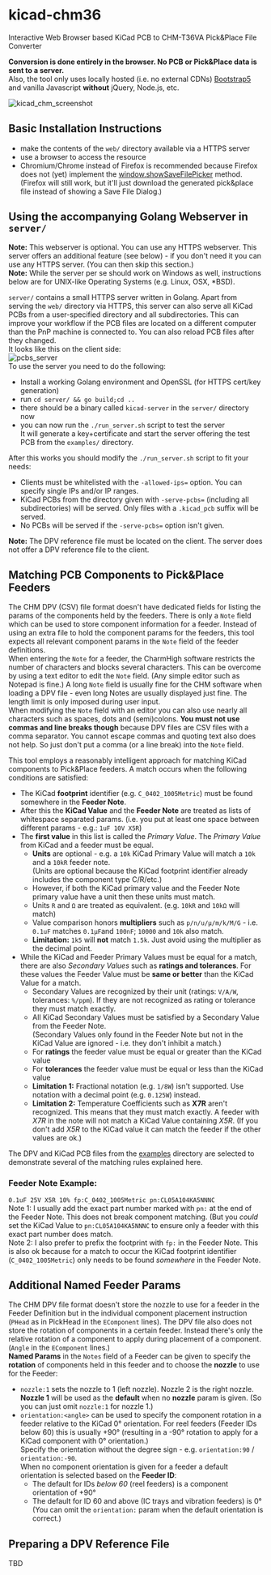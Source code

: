# kicad-chm36
Interactive Web Browser based KiCad PCB to CHM-T36VA Pick&amp;Place File Converter  

**Conversion is done entirely in the browser. No PCB or Pick&amp;Place data is sent to a server.**  
Also, the tool only uses locally hosted (i.e. no external CDNs) [Bootstrap5](https://getbootstrap.com/) and vanilla Javascript **without** jQuery, Node.js, etc.

![kicad_chm_screenshot](https://github.com/znuh/kicad-chm36/assets/198567/17b367d2-8736-4213-9c25-e0e0f709fa3d)

## Basic Installation Instructions
* make the contents of the `web/` directory available via a HTTPS server
* use a browser to access the resource
* Chromium/Chrome instead of Firefox is recommended because Firefox does not (yet) implement the [window.showSaveFilePicker](https://developer.mozilla.org/en-US/docs/Web/API/Window/showSaveFilePicker#browser_compatibility) method. (Firefox will still work, but it'll just download the generated pick&amp;place file instead of showing a Save File Dialog.)

## Using the accompanying Golang Webserver in `server/`
**Note:** This webserver is optional. You can use any HTTPS webserver. This server offers an additional feature (see below) - if you don't need it you can use any HTTPS server. (You can then skip this section.)  
**Note:** While the server per se should work on Windows as well, instructions below are for UNIX-like Operating Systems (e.g. Linux, OSX, \*BSD).

`server/` contains a small HTTPS server written in Golang. Apart from serving the `web/` directory via HTTPS, this server can also serve all KiCad PCBs from a user-specified directory and all subdirectories. This can improve your workflow if the PCB files are located on a different computer than the PnP machine is connected to. You can also reload PCB files after they changed.  
It looks like this on the client side:  
![pcbs_server](https://github.com/znuh/kicad-chm36/assets/198567/dd1d0216-1b42-4eb6-a1cc-06b9c82a2649)  
To use the server you need to do the following:
* Install a working Golang environment and OpenSSL (for HTTPS cert/key generation)
* run `cd server/ && go build;cd ..`
* there should be a binary called `kicad-server` in the `server/` directory now
* you can now run the `./run_server.sh` script to test the server  
It will generate a key+certificate and start the server offering the test PCB from the `examples/` directory.

After this works you should modify the `./run_server.sh` script to fit your needs:
* Clients must be whitelisted with the `-allowed-ips=` option. You can specify single IPs and/or IP ranges.
* KiCad PCBs from the directory given with `-serve-pcbs=` (including all subdirectories) will be served. Only files with a `.kicad_pcb` suffix will be served.
* No PCBs will be served if the `-serve-pcbs=` option isn't given.

**Note:** The DPV reference file must be located on the client. The server does not offer a DPV reference file to the client.

## Matching PCB Components to Pick&amp;Place Feeders
The CHM DPV (CSV) file format doesn't have dedicated fields for listing the params of the components held by the feeders. There is only a `Note` field which can be used to store component information for a feeder. Instead of using an extra file to hold the component params for the feeders, this tool expects all relevant component params in the `Note` field of the feeder definitions.  
When entering the `Note` for a feeder, the CharmHigh software restricts the number of characters and blocks several characters. This can be overcome by using a text editor to edit the `Note` field. (Any simple editor such as Notepad is fine.) A long `Note` field is usually fine for the CHM software when loading a DPV file - even long Notes are usually displayed just fine. The length limit is only imposed during user input.  
When modifying the `Note` field with an editor you can also use nearly all characters such as spaces, dots and (semi)colons. **You must not use commas and line breaks though** because DPV files are CSV files with a comma separator. You cannot escape commas and quoting text also does not help. So just don't put a comma (or a line break) into the `Note` field.

This tool employs a reasonably intelligent approach for matching KiCad components to Pick&amp;Place feeders. A match occurs when the following conditions are satisfied:
* The KiCad **footprint** identifier (e.g. `C_0402_1005Metric`) must be found somewhere in the **Feeder Note**.
* After this the **KiCad Value** and the **Feeder Note** are treated as lists of whitespace separated params. (i.e. you put at least one space between different params - e.g.: `1uF 10V X5R`)
* The **first value** in this list is called the *Primary Value*. The *Primary Value* from KiCad and a feeder must be equal.  
  * **Units** are optional - e.g. a `10k` KiCad Primary Value will match a `10k` and a `10kR` feeder note.  
(Units are optional because the KiCad footprint identifier already includes the component type C/R/etc.)
  * However, if both the KiCad primary value and the Feeder Note primary value have a unit then these units must match.
  * Units `R` and `Ω` are treated as equivalent. (e.g. `10kR` and `10kΩ` will match)
  * Value comparison honors **multipliers** such as `p/n/u/µ/m/k/M/G` - i.e. `0.1uF` matches `0.1µF`and `100nF`; `10000` and `10k` also match.
  * **Limitation:** `1k5` will **not** match `1.5k`. Just avoid using the multiplier as the decimal point.
* While the KiCad and Feeder Primary Values must be equal for a match, there are also *Secondary Values* such as **ratings and tolerances**. For these values the Feeder Value must be **same or better** than the KiCad Value for a match.
  * Secondary Values are recognized by their unit (ratings: `V/A/W`, tolerances: `%/ppm`). If they are not recognized as rating or tolerance they must match exactly.
  * All KiCad Secondary Values must be satisfied by a Secondary Value from the Feeder Note.  
(Secondary Values only found in the Feeder Note but not in the KiCad Value are ignored - i.e. they don't inhibit a match.)
  * For **ratings** the feeder value must be equal or greater than the KiCad value
  * For **tolerances** the feeder value must be equal or less than the KiCad value
  * **Limitation 1:** Fractional notation (e.g. `1/8W`) isn't supported. Use notation with a decimal point (e.g. `0.125W`) instead.
  * **Limitation 2:** Temperature Coefficients such as **X7R** aren't recognized. This means that they must match exactly. A feeder with *X7R* in the note will not match a KiCad Value containing *X5R*. (If you don't add *X5R* to the KiCad value it can match the feeder if the other values are ok.)

The DPV and KiCad PCB files from the [examples](https://github.com/znuh/kicad-chm36/tree/main/examples) directory are selected to demonstrate several of the matching rules explained here.

### Feeder Note Example: ###
`0.1uF 25V X5R 10% fp:C_0402_1005Metric pn:CL05A104KA5NNNC`  
Note 1: I usually add the exact part number marked with `pn:` at the end of the Feeder Note. This does not break component matching. (But you *could* set the KiCad Value to `pn:CL05A104KA5NNNC` to ensure only a feeder with this exact part number does match.  
Note 2: I also prefer to prefix the footprint with `fp:` in the Feeder Note. This is also ok because for a match to occur the KiCad footprint identifier (`C_0402_1005Metric`) only needs to be found *somewhere* in the Feeder Note.

## Additional Named Feeder Params
The CHM DPV file format doesn't store the nozzle to use for a feeder in the Feeder Definition but in the individual component placement instruction (`PHead` as in PickHead in the `EComponent` lines). The DPV file also does not store the rotation of components in a certain feeder. Instead there's only the relative rotation of a component to apply during placement of a component. (`Angle` in the `EComponent` lines.)  
**Named Params** in the `Notes` field of a Feeder can be given to specify the **rotation** of components held in this feeder and to choose the **nozzle** to use for the Feeder:
* `nozzle:1` sets the nozzle to 1 (left nozzle). Nozzle 2 is the right nozzle. **Nozzle 1** will be used as the **default** when no **nozzle** param is given. (So you can just omit `nozzle:1` for nozzle 1.)
* `orientation:<angle>` can be used to specify the component rotation in a feeder relative to the KiCad 0° orientation. For reel feeders (Feeder IDs below 60) this is usually +90° (resulting in a -90° rotation to apply for a KiCad component with 0° orientation.)  
Specify the orientation without the degree sign - e.g. `orientation:90` / `orientation:-90`.  
When no component orientation is given for a feeder a default orientation is selected based on the **Feeder ID**:
  * The default for IDs *below 60* (reel feeders) is a component orientation of +90°
  * The default for ID 60 and above (IC trays and vibration feeders) is 0°  
(You can omit the `orientation:` param when the default orientation is correct.)

## Preparing a DPV Reference File
TBD

